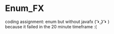 # Enum_FX
coding assignment: enum but without javafx ( ͡• ͜ʖ ͡• )  
because it failed in the 20 minute timeframe :(
